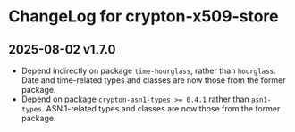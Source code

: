 # ChangeLog for crypton-x509-store

## 2025-08-02 v1.7.0

- Depend indirectly on package `time-hourglass`, rather than `hourglass`. Date
  and time-related types and classes are now those from the former package.
- Depend on package `crypton-asn1-types >= 0.4.1` rather than `asn1-types`.
  ASN.1-related types and classes are now those from the former package.
